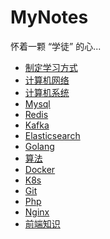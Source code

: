 # MyNotes

怀着一颗 “学徒” 的心...

* <a href='./learn.md'>制定学习方式</a>
* <a href='./network.md'>计算机网络</a>
* <a href='./system.md'>计算机系统</a>
* <a href='./mysql.md'>Mysql</a>
* <a href='./redis.md'>Redis</a>
* <a href='./kafka.md'>Kafka</a>
* <a href='./elasticsearch.md'>Elasticsearch</a>
* <a href='./golang.md'>Golang</a>
* <a href='./algorithm.md'>算法</a>
* <a href='./docker.md'>Docker</a>
* <a href='./k8s.md'>K8s</a>
* <a href='./git.md'>Git</a>
* <a href='./php.md'>Php</a>
* <a href='./nginx.md'>Nginx</a>
* <a href='./fe.md'>前端知识</a>
